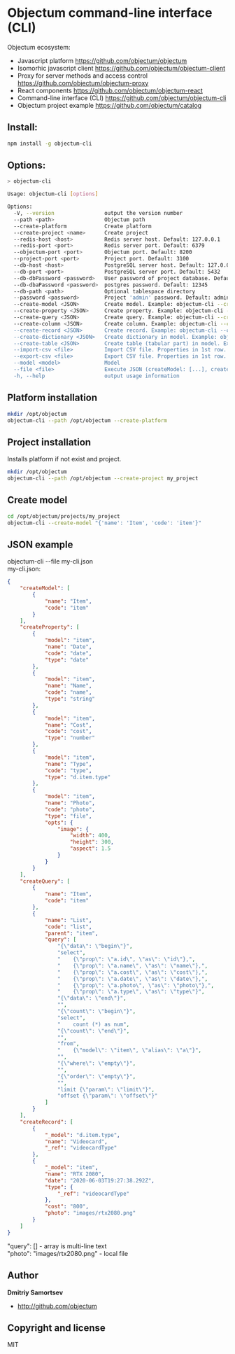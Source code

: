 # Objectum command-line interface (CLI)

Objectum ecosystem:
* Javascript platform https://github.com/objectum/objectum  
* Isomorhic javascript client https://github.com/objectum/objectum-client  
* Proxy for server methods and access control https://github.com/objectum/objectum-proxy  
* React components https://github.com/objectum/objectum-react  
* Command-line interface (CLI) https://github.com/objectum/objectum-cli  
* Objectum project example https://github.com/objectum/catalog 

## Install:
```bash
npm install -g objectum-cli
```

## Options:
```bash
> objectum-cli

Usage: objectum-cli [options]

Options:
  -V, --version                output the version number
  --path <path>                Objectum path
  --create-platform            Create platform
  --create-project <name>      Create project
  --redis-host <host>          Redis server host. Default: 127.0.0.1
  --redis-port <port>          Redis server port. Default: 6379
  --objectum-port <port>       Objectum port. Default: 8200
  --project-port <port>        Project port. Default: 3100
  --db-host <host>             PostgreSQL server host. Default: 127.0.0.1
  --db-port <port>             PostgreSQL server port. Default: 5432
  --db-dbPassword <password>   User password of project database. Default: 1
  --db-dbaPassword <password>  postgres password. Default: 12345
  --db-path <path>             Optional tablespace directory
  --password <password>        Project 'admin' password. Default: admin
  --create-model <JSON>        Create model. Example: objectum-cli --create-model "{'name': 'Item', 'code': 'item'}"
  --create-property <JSON>     Create property. Example: objectum-cli --create-property "{'model': 'item', 'name': 'Name', 'code': 'name'}"
  --create-query <JSON>        Create query. Example: objectum-cli --create-query "{'name': 'Items', 'code': 'item'}"
  --create-column <JSON>       Create column. Example: objectum-cli --create-column "{'query': 'item', 'name': 'Name', 'code': 'name'}
  --create-record <JSON>       Create record. Example: objectum-cli --create-record "{'_model': 'item', 'name': 'Item 1'}"
  --create-dictionary <JSON>   Create dictionary in model. Example: objectum-cli --create-dictionary "{'name': 'Type', 'code': 'type'}" --model item
  --create-table <JSON>        Create table (tabular part) in model. Example: objectum-cli --create-table "{'name': 'Comment', 'code': 'comment'}" --model item  --import-csv <file>          Import CSV file. Properties in 1st row. Delimiter ";". Require --model.
  --import-csv <file>          Import CSV file. Properties in 1st row. Delimiter ";". Require --model.
  --export-csv <file>          Export CSV file. Properties in 1st row. Delimiter ";". Require --model.
  --model <model>              Model
  --file <file>                Execute JSON (createModel: [...], createProperty: [...], createQuery: [], createRecord: [])
  -h, --help                   output usage information
```

## Platform installation

```bash
mkdir /opt/objectum
objectum-cli --path /opt/objectum --create-platform
```

## Project installation
Installs platform if not exist and project.
```bash
mkdir /opt/objectum
objectum-cli --path /opt/objectum --create-project my_project
```

## Create model
```bash
cd /opt/objectum/projects/my_project
objectum-cli --create-model "{'name': 'Item', 'code': 'item'}"
```

## JSON example
objectum-cli --file my-cli.json  
my-cli.json:
```json
{
	"createModel": [
		{
			"name": "Item", 
			"code": "item"
		}
	],
	"createProperty": [
		{
			"model": "item", 
			"name": "Date", 
			"code": "date",
			"type": "date"
		},
		{
			"model": "item", 
			"name": "Name", 
			"code": "name",
			"type": "string"
		},
		{
			"model": "item", 
			"name": "Cost", 
			"code": "cost",
			"type": "number"
		},
		{
			"model": "item", 
			"name": "Type", 
			"code": "type",
			"type": "d.item.type"
		},
		{
			"model": "item", 
			"name": "Photo", 
			"code": "photo",
			"type": "file",
			"opts": {
				"image": {
					"width": 400,
					"height": 300,
					"aspect": 1.5
				}
			}
		}
	],
	"createQuery": [
		{
			"name": "Item",
			"code": "item"
		},
		{
			"name": "List",
			"code": "list",
			"parent": "item",
			"query": [
				"{\"data\": \"begin\"}",
				"select",
				"    {\"prop\": \"a.id\", \"as\": \"id\"},",
				"    {\"prop\": \"a.name\", \"as\": \"name\"},",
				"    {\"prop\": \"a.cost\", \"as\": \"cost\"},",
				"    {\"prop\": \"a.date\", \"as\": \"date\"},",
				"    {\"prop\": \"a.photo\", \"as\": \"photo\"},",
				"    {\"prop\": \"a.type\", \"as\": \"type\"}",
				"{\"data\": \"end\"}",
				"",
				"{\"count\": \"begin\"}",
				"select",
				"    count (*) as num",
				"{\"count\": \"end\"}",
				"",
				"from",
				"    {\"model\": \"item\", \"alias\": \"a\"}",
				"",
				"{\"where\": \"empty\"}",
				"",
				"{\"order\": \"empty\"}",
				"",
				"limit {\"param\": \"limit\"}",
				"offset {\"param\": \"offset\"}"
			]
		}
	],
	"createRecord": [
		{
			"_model": "d.item.type",
			"name": "Videocard",
			"_ref": "videocardType"
		},
		{
			"_model": "item",
			"name": "RTX 2080",
			"date": "2020-06-03T19:27:38.292Z",
			"type": {
				"_ref": "videocardType"
			},
			"cost": "800",
			"photo": "images/rtx2080.png"
		}
	]
}
```
"query": [] - array is multi-line text  
"photo": "images/rtx2080.png" - local file
  
## Author

**Dmitriy Samortsev**

+ http://github.com/objectum


## Copyright and license

MIT
